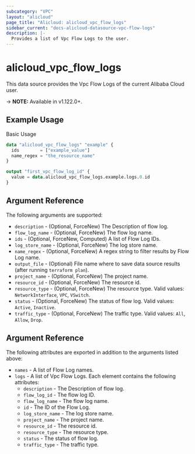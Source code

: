 ```yaml
---
subcategory: "VPC"
layout: "alicloud"
page_title: "Alicloud: alicloud_vpc_flow_logs"
sidebar_current: "docs-alicloud-datasource-vpc-flow-logs"
description: |-
  Provides a list of Vpc Flow Logs to the user.
---
```


# alicloud\_vpc\_flow\_logs

This data source provides the Vpc Flow Logs of the current Alibaba Cloud user.

-> **NOTE:** Available in v1.122.0+.

## Example Usage

Basic Usage

```terraform
data "alicloud_vpc_flow_logs" "example" {
  ids        = ["example_value"]
  name_regex = "the_resource_name"
}

output "first_vpc_flow_log_id" {
  value = data.alicloud_vpc_flow_logs.example.logs.0.id
}
```

## Argument Reference

The following arguments are supported:

* `description` - (Optional, ForceNew) The Description of flow log.
* `flow_log_name` - (Optional, ForceNew) The flow log name.
* `ids` - (Optional, ForceNew, Computed)  A list of Flow Log IDs.
* `log_store_name` - (Optional, ForceNew) The log store name.
* `name_regex` - (Optional, ForceNew) A regex string to filter results by Flow Log name.
* `output_file` - (Optional) File name where to save data source results (after running `terraform plan`).
* `project_name` - (Optional, ForceNew) The project name.
* `resource_id` - (Optional, ForceNew) The resource id.
* `resource_type` - (Optional, ForceNew) The resource type. Valid values: `NetworkInterface`, `VPC`, `VSwitch`.
* `status` - (Optional, ForceNew) The status of  flow log. Valid values: `Active`, `Inactive`.
* `traffic_type` - (Optional, ForceNew) The traffic type. Valid values: `All`, `Allow`, `Drop`.

## Argument Reference

The following attributes are exported in addition to the arguments listed above:

* `names` - A list of Flow Log names.
* `logs` - A list of Vpc Flow Logs. Each element contains the following attributes:
	* `description` - The Description of flow log.
	* `flow_log_id` - The flow log ID.
	* `flow_log_name` - The flow log name.
	* `id` - The ID of the Flow Log.
	* `log_store_name` - The log store name.
	* `project_name` - The project name.
	* `resource_id` - The resource id.
	* `resource_type` - The resource type.
	* `status` - The status of flow log.
	* `traffic_type` - The traffic type.